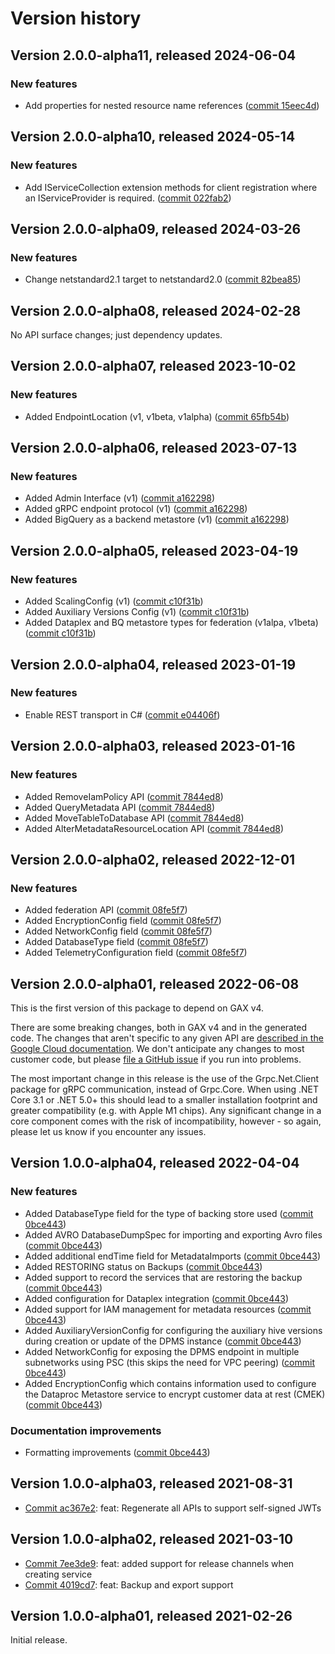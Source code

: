 # Version history

## Version 2.0.0-alpha11, released 2024-06-04

### New features

- Add properties for nested resource name references ([commit 15eec4d](https://github.com/googleapis/google-cloud-dotnet/commit/15eec4dabb9fd3cf3b8f4b978d64b7ba435ca995))

## Version 2.0.0-alpha10, released 2024-05-14

### New features

- Add IServiceCollection extension methods for client registration where an IServiceProvider is required. ([commit 022fab2](https://github.com/googleapis/google-cloud-dotnet/commit/022fab203f28fb9c608972af7f8b83f571ae5694))

## Version 2.0.0-alpha09, released 2024-03-26

### New features

- Change netstandard2.1 target to netstandard2.0 ([commit 82bea85](https://github.com/googleapis/google-cloud-dotnet/commit/82bea850661975b9750ac30753528cc9d2e05240))

## Version 2.0.0-alpha08, released 2024-02-28

No API surface changes; just dependency updates.

## Version 2.0.0-alpha07, released 2023-10-02

### New features

- Added EndpointLocation (v1, v1beta, v1alpha) ([commit 65fb54b](https://github.com/googleapis/google-cloud-dotnet/commit/65fb54b33ba9641ad02457b035df5a397f4dbaee))

## Version 2.0.0-alpha06, released 2023-07-13

### New features

- Added Admin Interface (v1) ([commit a162298](https://github.com/googleapis/google-cloud-dotnet/commit/a162298c75f8de10922c8f881c1783479b32a2cb))
- Added gRPC endpoint protocol (v1) ([commit a162298](https://github.com/googleapis/google-cloud-dotnet/commit/a162298c75f8de10922c8f881c1783479b32a2cb))
- Added BigQuery as a backend metastore (v1) ([commit a162298](https://github.com/googleapis/google-cloud-dotnet/commit/a162298c75f8de10922c8f881c1783479b32a2cb))

## Version 2.0.0-alpha05, released 2023-04-19

### New features

- Added ScalingConfig (v1) ([commit c10f31b](https://github.com/googleapis/google-cloud-dotnet/commit/c10f31b98522c71db743117dab653063f7396132))
- Added Auxiliary Versions Config (v1) ([commit c10f31b](https://github.com/googleapis/google-cloud-dotnet/commit/c10f31b98522c71db743117dab653063f7396132))
- Added Dataplex and BQ metastore types for federation (v1alpa, v1beta) ([commit c10f31b](https://github.com/googleapis/google-cloud-dotnet/commit/c10f31b98522c71db743117dab653063f7396132))

## Version 2.0.0-alpha04, released 2023-01-19

### New features

- Enable REST transport in C# ([commit e04406f](https://github.com/googleapis/google-cloud-dotnet/commit/e04406fbc8700134ab6955e5244a5f2924a16a0a))

## Version 2.0.0-alpha03, released 2023-01-16

### New features

- Added RemoveIamPolicy API ([commit 7844ed8](https://github.com/googleapis/google-cloud-dotnet/commit/7844ed8ed245c704f85d9de72423e8eb6d761a1f))
- Added QueryMetadata API ([commit 7844ed8](https://github.com/googleapis/google-cloud-dotnet/commit/7844ed8ed245c704f85d9de72423e8eb6d761a1f))
- Added MoveTableToDatabase API ([commit 7844ed8](https://github.com/googleapis/google-cloud-dotnet/commit/7844ed8ed245c704f85d9de72423e8eb6d761a1f))
- Added AlterMetadataResourceLocation API ([commit 7844ed8](https://github.com/googleapis/google-cloud-dotnet/commit/7844ed8ed245c704f85d9de72423e8eb6d761a1f))

## Version 2.0.0-alpha02, released 2022-12-01

### New features

- Added federation API ([commit 08fe5f7](https://github.com/googleapis/google-cloud-dotnet/commit/08fe5f76045f0a237bc23f1f0d54639e7fd150c3))
- Added EncryptionConfig field ([commit 08fe5f7](https://github.com/googleapis/google-cloud-dotnet/commit/08fe5f76045f0a237bc23f1f0d54639e7fd150c3))
- Added NetworkConfig field ([commit 08fe5f7](https://github.com/googleapis/google-cloud-dotnet/commit/08fe5f76045f0a237bc23f1f0d54639e7fd150c3))
- Added DatabaseType field ([commit 08fe5f7](https://github.com/googleapis/google-cloud-dotnet/commit/08fe5f76045f0a237bc23f1f0d54639e7fd150c3))
- Added TelemetryConfiguration field ([commit 08fe5f7](https://github.com/googleapis/google-cloud-dotnet/commit/08fe5f76045f0a237bc23f1f0d54639e7fd150c3))

## Version 2.0.0-alpha01, released 2022-06-08

This is the first version of this package to depend on GAX v4.

There are some breaking changes, both in GAX v4 and in the generated
code. The changes that aren't specific to any given API are [described in the Google Cloud
documentation](https://cloud.google.com/dotnet/docs/reference/help/breaking-gax4).
We don't anticipate any changes to most customer code, but please [file a
GitHub issue](https://github.com/googleapis/google-cloud-dotnet/issues/new/choose)
if you run into problems.

The most important change in this release is the use of the Grpc.Net.Client package
for gRPC communication, instead of Grpc.Core. When using .NET Core 3.1 or .NET 5.0+
this should lead to a smaller installation footprint and greater compatibility (e.g.
with Apple M1 chips). Any significant change in a core component comes with the risk
of incompatibility, however - so again, please let us know if you encounter any
issues.


## Version 1.0.0-alpha04, released 2022-04-04

### New features

- Added DatabaseType field for the type of backing store used ([commit 0bce443](https://github.com/googleapis/google-cloud-dotnet/commit/0bce44378e0541f44128c9e862cdcaf32d859c8d))
- Added AVRO DatabaseDumpSpec for importing and exporting Avro files ([commit 0bce443](https://github.com/googleapis/google-cloud-dotnet/commit/0bce44378e0541f44128c9e862cdcaf32d859c8d))
- Added additional endTime field for MetadataImports ([commit 0bce443](https://github.com/googleapis/google-cloud-dotnet/commit/0bce44378e0541f44128c9e862cdcaf32d859c8d))
- Added RESTORING status on Backups ([commit 0bce443](https://github.com/googleapis/google-cloud-dotnet/commit/0bce44378e0541f44128c9e862cdcaf32d859c8d))
- Added support to record the services that are restoring the backup ([commit 0bce443](https://github.com/googleapis/google-cloud-dotnet/commit/0bce44378e0541f44128c9e862cdcaf32d859c8d))
- Added configuration for Dataplex integration ([commit 0bce443](https://github.com/googleapis/google-cloud-dotnet/commit/0bce44378e0541f44128c9e862cdcaf32d859c8d))
- Added support for IAM management for metadata resources ([commit 0bce443](https://github.com/googleapis/google-cloud-dotnet/commit/0bce44378e0541f44128c9e862cdcaf32d859c8d))
- Added AuxiliaryVersionConfig for configuring the auxiliary hive versions during creation or update of the DPMS instance ([commit 0bce443](https://github.com/googleapis/google-cloud-dotnet/commit/0bce44378e0541f44128c9e862cdcaf32d859c8d))
- Added NetworkConfig for exposing the DPMS endpoint in multiple subnetworks using PSC (this skips the need for VPC peering) ([commit 0bce443](https://github.com/googleapis/google-cloud-dotnet/commit/0bce44378e0541f44128c9e862cdcaf32d859c8d))
- Added EncryptionConfig which contains information used to configure the Dataproc Metastore service to encrypt customer data at rest (CMEK) ([commit 0bce443](https://github.com/googleapis/google-cloud-dotnet/commit/0bce44378e0541f44128c9e862cdcaf32d859c8d))

### Documentation improvements

- Formatting improvements ([commit 0bce443](https://github.com/googleapis/google-cloud-dotnet/commit/0bce44378e0541f44128c9e862cdcaf32d859c8d))

## Version 1.0.0-alpha03, released 2021-08-31

- [Commit ac367e2](https://github.com/googleapis/google-cloud-dotnet/commit/ac367e2): feat: Regenerate all APIs to support self-signed JWTs

## Version 1.0.0-alpha02, released 2021-03-10

- [Commit 7ee3de9](https://github.com/googleapis/google-cloud-dotnet/commit/7ee3de9): feat: added support for release channels when creating service
- [Commit 4019cd7](https://github.com/googleapis/google-cloud-dotnet/commit/4019cd7): feat: Backup and export support

## Version 1.0.0-alpha01, released 2021-02-26

Initial release.


